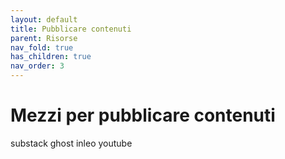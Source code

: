 ```yaml
---
layout: default
title: Pubblicare contenuti
parent: Risorse 
nav_fold: true
has_children: true
nav_order: 3
---
```



# Mezzi per pubblicare contenuti 
substack
ghost
inleo
youtube